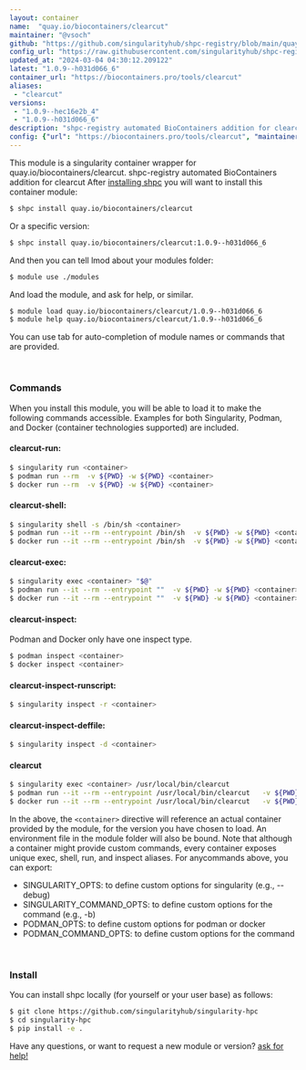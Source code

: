 ```yaml
---
layout: container
name:  "quay.io/biocontainers/clearcut"
maintainer: "@vsoch"
github: "https://github.com/singularityhub/shpc-registry/blob/main/quay.io/biocontainers/clearcut/container.yaml"
config_url: "https://raw.githubusercontent.com/singularityhub/shpc-registry/main/quay.io/biocontainers/clearcut/container.yaml"
updated_at: "2024-03-04 04:30:12.209122"
latest: "1.0.9--h031d066_6"
container_url: "https://biocontainers.pro/tools/clearcut"
aliases:
 - "clearcut"
versions:
 - "1.0.9--hec16e2b_4"
 - "1.0.9--h031d066_6"
description: "shpc-registry automated BioContainers addition for clearcut"
config: {"url": "https://biocontainers.pro/tools/clearcut", "maintainer": "@vsoch", "description": "shpc-registry automated BioContainers addition for clearcut", "latest": {"1.0.9--h031d066_6": "sha256:5bcc4d0be237284834b07870efa0146680816657a50502a2ecf0f3e56b966239"}, "tags": {"1.0.9--hec16e2b_4": "sha256:3301cd7dff0967d52a44b23f79cc6c6c4ce141d57110c19ca74f59f9db256e41", "1.0.9--h031d066_6": "sha256:5bcc4d0be237284834b07870efa0146680816657a50502a2ecf0f3e56b966239"}, "docker": "quay.io/biocontainers/clearcut", "aliases": {"clearcut": "/usr/local/bin/clearcut"}}
---
```


This module is a singularity container wrapper for quay.io/biocontainers/clearcut.
shpc-registry automated BioContainers addition for clearcut
After [installing shpc](#install) you will want to install this container module:


```bash
$ shpc install quay.io/biocontainers/clearcut
```

Or a specific version:

```bash
$ shpc install quay.io/biocontainers/clearcut:1.0.9--h031d066_6
```

And then you can tell lmod about your modules folder:

```bash
$ module use ./modules
```

And load the module, and ask for help, or similar.

```bash
$ module load quay.io/biocontainers/clearcut/1.0.9--h031d066_6
$ module help quay.io/biocontainers/clearcut/1.0.9--h031d066_6
```

You can use tab for auto-completion of module names or commands that are provided.

<br>

### Commands

When you install this module, you will be able to load it to make the following commands accessible.
Examples for both Singularity, Podman, and Docker (container technologies supported) are included.

#### clearcut-run:

```bash
$ singularity run <container>
$ podman run --rm  -v ${PWD} -w ${PWD} <container>
$ docker run --rm  -v ${PWD} -w ${PWD} <container>
```

#### clearcut-shell:

```bash
$ singularity shell -s /bin/sh <container>
$ podman run --it --rm --entrypoint /bin/sh  -v ${PWD} -w ${PWD} <container>
$ docker run --it --rm --entrypoint /bin/sh  -v ${PWD} -w ${PWD} <container>
```

#### clearcut-exec:

```bash
$ singularity exec <container> "$@"
$ podman run --it --rm --entrypoint ""  -v ${PWD} -w ${PWD} <container> "$@"
$ docker run --it --rm --entrypoint ""  -v ${PWD} -w ${PWD} <container> "$@"
```

#### clearcut-inspect:

Podman and Docker only have one inspect type.

```bash
$ podman inspect <container>
$ docker inspect <container>
```

#### clearcut-inspect-runscript:

```bash
$ singularity inspect -r <container>
```

#### clearcut-inspect-deffile:

```bash
$ singularity inspect -d <container>
```


#### clearcut

```bash
$ singularity exec <container> /usr/local/bin/clearcut
$ podman run --it --rm --entrypoint /usr/local/bin/clearcut   -v ${PWD} -w ${PWD} <container> -c " $@"
$ docker run --it --rm --entrypoint /usr/local/bin/clearcut   -v ${PWD} -w ${PWD} <container> -c " $@"
```



In the above, the `<container>` directive will reference an actual container provided
by the module, for the version you have chosen to load. An environment file in the
module folder will also be bound. Note that although a container
might provide custom commands, every container exposes unique exec, shell, run, and
inspect aliases. For anycommands above, you can export:

 - SINGULARITY_OPTS: to define custom options for singularity (e.g., --debug)
 - SINGULARITY_COMMAND_OPTS: to define custom options for the command (e.g., -b)
 - PODMAN_OPTS: to define custom options for podman or docker
 - PODMAN_COMMAND_OPTS: to define custom options for the command

<br>

### Install

You can install shpc locally (for yourself or your user base) as follows:

```bash
$ git clone https://github.com/singularityhub/singularity-hpc
$ cd singularity-hpc
$ pip install -e .
```

Have any questions, or want to request a new module or version? [ask for help!](https://github.com/singularityhub/singularity-hpc/issues)